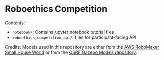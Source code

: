 # Roboethics Competition

Contents:
- `notebook/`: Contains jupyter notebook tutorial files
- `roboethics_competition_api/`: files for participant-facing API

Credits:
Models used in this repository are either from the [AWS RoboMaker Small House World](https://github.com/aws-robotics/aws-robomaker-small-house-world) or from the [OSRF Gazebo Models repository](https://github.com/osrf/gazebo_models).


